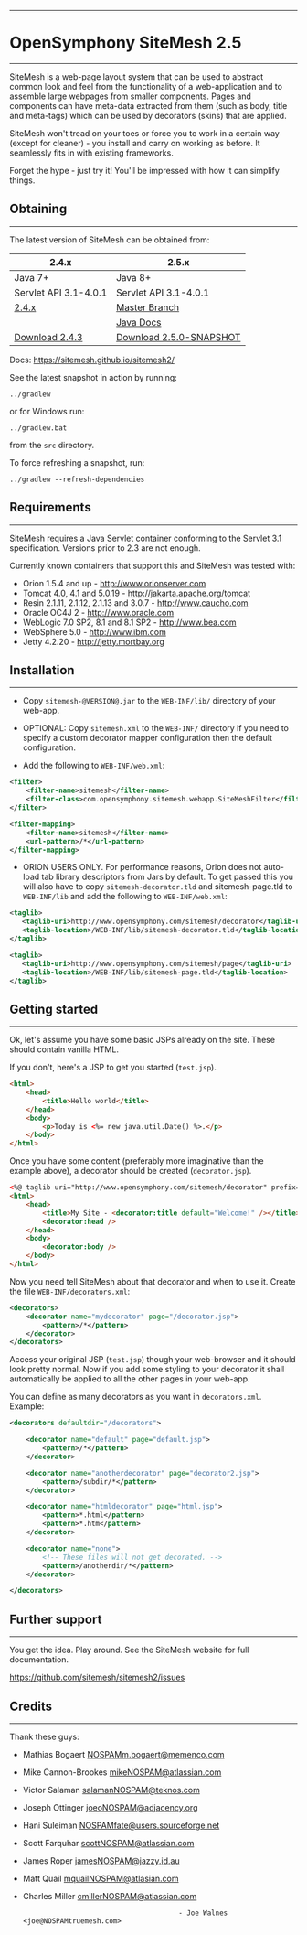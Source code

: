 ***
# OpenSymphony SiteMesh 2.5
***

SiteMesh is a web-page layout system that can be used to abstract common look
and feel from the functionality of a web-application and to assemble large
webpages from smaller components. Pages and components can have meta-data
extracted from them (such as body, title and meta-tags) which can be used by
decorators (skins) that are applied.

SiteMesh won't tread on your toes or force you to work in a certain way (except
for cleaner) - you install and carry on working as before. It seamlessly fits in
with existing frameworks.

Forget the hype - just try it! You'll be impressed with how it can simplify
things.


## Obtaining
***

The latest version of SiteMesh can be obtained from:

| 2.4.x | 2.5.x | 
| --------------- | --------------- |
| Java 7+ | Java 8+ |
| Servlet API 3.1-4.0.1 | Servlet API 3.1-4.0.1 |
|[2.4.x](https://github.com/sitemesh/sitemesh2/tree/2.4.x)| [Master Branch](https://github.com/sitemesh/sitemesh2)|
||[Java Docs](https://sitemesh.github.io/sitemesh2/api/)|
| [Download 2.4.3](https://github.com/sitemesh/sitemesh2/releases/tag/2.4.3) | [Download 2.5.0-SNAPSHOT](https://oss.sonatype.org/content/repositories/snapshots/opensymphony/sitemesh/2.5.0-SNAPSHOT/)|


Docs:
https://sitemesh.github.io/sitemesh2/


See the latest snapshot in action by running:
```
../gradlew
```
or for Windows run:
```
../gradlew.bat
```
from the `src` directory.

To force refreshing a snapshot, run:
```
../gradlew --refresh-dependencies
```


## Requirements
***

SiteMesh requires a Java Servlet container conforming to the Servlet 3.1
specification. Versions prior to 2.3 are not enough.

Currently known containers that support this and SiteMesh was tested with:

* Orion 1.5.4 and up                         - http://www.orionserver.com
* Tomcat 4.0, 4.1 and 5.0.19                 - http://jakarta.apache.org/tomcat
* Resin 2.1.11, 2.1.12, 2.1.13 and 3.0.7     - http://www.caucho.com
* Oracle OC4J 2                              - http://www.oracle.com
* WebLogic 7.0 SP2, 8.1 and 8.1 SP2          - http://www.bea.com
* WebSphere 5.0                              - http://www.ibm.com
* Jetty 4.2.20                               - http://jetty.mortbay.org

## Installation
***

* Copy `sitemesh-@VERSION@.jar` to the `WEB-INF/lib/` directory of your web-app.

* OPTIONAL: Copy `sitemesh.xml` to the `WEB-INF/` directory if you need to specify a custom
  decorator mapper configuration then the default configuration.

* Add the following to `WEB-INF/web.xml`:
```xml
<filter>
    <filter-name>sitemesh</filter-name>
    <filter-class>com.opensymphony.sitemesh.webapp.SiteMeshFilter</filter-class>
</filter>

<filter-mapping>
    <filter-name>sitemesh</filter-name>
    <url-pattern>/*</url-pattern>
</filter-mapping>
```    

 * ORION USERS ONLY. For performance reasons, Orion does not auto-load tab library descriptors
   from Jars by default. To get passed this you will also have to copy `sitemesh-decorator.tld`
   and sitemesh-page.tld to `WEB-INF/lib` and add the following to `WEB-INF/web.xml`:
 ```xml
<taglib>
    <taglib-uri>http://www.opensymphony.com/sitemesh/decorator</taglib-uri>
    <taglib-location>/WEB-INF/lib/sitemesh-decorator.tld</taglib-location>
</taglib>

<taglib>
    <taglib-uri>http://www.opensymphony.com/sitemesh/page</taglib-uri>
    <taglib-location>/WEB-INF/lib/sitemesh-page.tld</taglib-location>
</taglib>
 ```

## Getting started
***

Ok, let's assume you have some basic JSPs already on the site.
These should contain vanilla HTML.

If you don't, here's a JSP to get you started (`test.jsp`).

```html
<html>
    <head>
        <title>Hello world</title>
    </head>
    <body>
        <p>Today is <%= new java.util.Date() %>.</p>
    </body>
</html>
```    

Once you have some content (preferably more imaginative than the example above),
a decorator should be created (`decorator.jsp`).

```html
<%@ taglib uri="http://www.opensymphony.com/sitemesh/decorator" prefix="decorator" %>
<html>
    <head>
        <title>My Site - <decorator:title default="Welcome!" /></title>
        <decorator:head />
    </head>
    <body>
        <decorator:body />
    </body>
</html>
```     

Now you need tell SiteMesh about that decorator and when to use it. Create the
file `WEB-INF/decorators.xml`:

```xml
<decorators>
    <decorator name="mydecorator" page="/decorator.jsp">
        <pattern>/*</pattern>
    </decorator>
</decorators>
```    

Access your original JSP (`test.jsp`) though your web-browser and it should look
pretty normal. Now if you add some styling to your decorator it shall
automatically be applied to all the other pages in your web-app.

You can define as many decorators as you want in `decorators.xml`. Example:

```xml
<decorators defaultdir="/decorators">

    <decorator name="default" page="default.jsp">
        <pattern>/*</pattern>
    </decorator>

    <decorator name="anotherdecorator" page="decorator2.jsp">
        <pattern>/subdir/*</pattern>
    </decorator>

    <decorator name="htmldecorator" page="html.jsp">
        <pattern>*.html</pattern>
        <pattern>*.htm</pattern>
    </decorator>

    <decorator name="none">
        <!-- These files will not get decorated. -->
        <pattern>/anotherdir/*</pattern>
    </decorator>

</decorators>
```    

## Further support
***

You get the idea. Play around. See the SiteMesh website for
full documentation.

https://github.com/sitemesh/sitemesh2/issues

## Credits
***

Thank these guys:
* Mathias Bogaert         <NOSPAMm.bogaert@memenco.com>
* Mike Cannon-Brookes     <mikeNOSPAM@atlassian.com>
* Victor Salaman          <salamanNOSPAM@teknos.com>
* Joseph Ottinger         <joeoNOSPAM@adjacency.org>
* Hani Suleiman           <NOSPAMfate@users.sourceforge.net>
* Scott Farquhar          <scottNOSPAM@atlassian.com>
* James Roper             <jamesNOSPAM@jazzy.id.au>
* Matt Quail              <mquailNOSPAM@atlasian.com>
* Charles Miller          <cmillerNOSPAM@atlassian.com>

                                            - Joe Walnes <joe@NOSPAMtruemesh.com>
